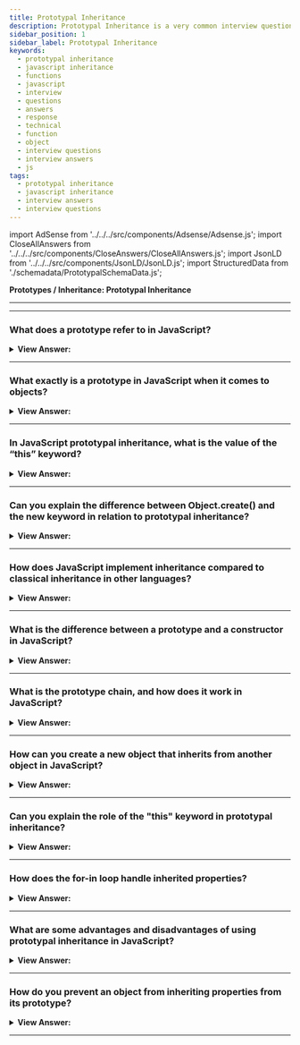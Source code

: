 ```yaml
---
title: Prototypal Inheritance
description: Prototypal Inheritance is a very common interview question. Prototypal Inheritance is a process in which an object inherits properties from another object.
sidebar_position: 1
sidebar_label: Prototypal Inheritance
keywords:
  - prototypal inheritance
  - javascript inheritance
  - functions
  - javascript
  - interview
  - questions
  - answers
  - response
  - technical
  - function
  - object
  - interview questions
  - interview answers
  - js
tags:
  - prototypal inheritance
  - javascript inheritance
  - interview answers
  - interview questions
---
```


import AdSense from '../../../src/components/Adsense/Adsense.js';
import CloseAllAnswers from '../../../src/components/CloseAnswers/CloseAllAnswers.js';
import JsonLD from '../../../src/components/JsonLD/JsonLD.js';
import StructuredData from './schemadata/PrototypalSchemaData.js';

<JsonLD data={StructuredData} />

<head>
  <title>Prototypal Inheritance | JavaScript Frontend Phone Interview</title>
</head>

**Prototypes / Inheritance: Prototypal Inheritance**

---

<AdSense />

---

<CloseAllAnswers />

### What does a prototype refer to in JavaScript?

<details>
  <summary><strong>View Answer:</strong></summary>
  <div>
  <div><strong>Interview Response:</strong> A prototype in JavaScript is an object that other objects inherit properties and methods, enabling code reusability and efficient memory usage.
  </div><br />
  <div><strong>Technical Response:</strong> Objects in JavaScript feature a special hidden property called [[Prototype]] (as defined in the standard), which is either null or refers to another object. We refer to this object as a prototype. JavaScript objects inherit features from one another through the use of prototypes. Objects can have a prototype object, which acts as a template object from which it inherits methods and properties to provide inheritance. JavaScript commonly gets described as a prototype-based language.
  </div><br />
  <div><strong className="codeExample">Code Example:</strong><br /><br />

<strong>Overview:</strong> Historical example using <strong>proto</strong>, which is now deprecated (no longer supported)<br /><br />

  <div></div>

```js
let animal = {
  eats: true,
};
let rabbit = {
  jumps: true,
};

rabbit.__proto__ = animal; // (*) __proto__ deprecated

// we can find both properties in rabbit now:
console.log(rabbit.eats); // true (**)
console.log(rabbit.jumps); // true
```

---

:::note
You should be familiar with the `__proto__` because you may see it in older code.
:::

  </div>
  </div>
</details>

---

### What exactly is a prototype in JavaScript when it comes to objects?

<details>
  <summary><strong>View Answer:</strong></summary>
  <div>
  <div><strong>Interview Response:</strong> A prototype in JavaScript is an object serving as a blueprint for other objects to inherit properties and methods, promoting code reusability and memory efficiency.
</div><br />
  <div><strong>Technical Response:</strong> A prototype is a fixed entity called an object. When you declare a function, it generates a prototype related to it. Furthermore, the prototype object establishes a link to its function, resulting in a circular relationship. This behavior applies to any function. Objects get created in various ways in JavaScript, and the new keyword is one method. We apply an uppercase initial letter to the function name when we declare it if we intend on utilizing the "new" keyword. (a constructor function).
</div><br />
  <div><strong className="codeExample">Code Example:</strong><br /><br />

  <div></div>

```js
// Prototypal Inheritance
function User(name) {
  this.name = name;
  this.isAdmin = false;
}

let user = new User('Jack');

console.log(user.name); // Jack
console.log(user.isAdmin); // false
console.log(user instanceof User); // true
```

  </div>
  </div>
</details>

---

### In JavaScript prototypal inheritance, what is the value of the “this” keyword?

<details>
  <summary><strong>View Answer:</strong></summary>
  <div>
  <div><strong>Interview Response:</strong> In JavaScript prototypal inheritance, the "this" keyword refers to the instance of the object on which a method is called, enabling access to its properties and methods.
</div><br />
  <div><strong className="codeExample">Code Example:</strong><br /><br />

  <div></div>

```js
// animal has methods
let animal = {
  walk() {
    if (!this.isSleeping) {
      console.log(`I am walking`);
    }
    console.log("I'm asleep!");
  },
  sleep() {
    this.isSleeping = true;
  },
};

animal.walk(); // returns 'I am walking'

let rabbit = {
  name: 'White Rabbit',
  __proto__: animal,
};

// modifies rabbit.isSleeping
rabbit.sleep();

console.log(rabbit.isSleeping); // true
console.log(animal.isSleeping); // undefined (no such property)
```

---

:::note
Prototypes do not affect "this", regardless of the method the location in an object or prototype. This structure is always the object before the dot in a method call.
:::

  </div>
  </div>
</details>

---

### Can you explain the difference between Object.create() and the new keyword in relation to prototypal inheritance?

<details>
  <summary><strong>View Answer:</strong></summary>
  <div>
  <div><strong>Interview Response:</strong> `Object.create(proto)` directly sets `proto` as the prototype of a new object, whereas `new Constructor()` creates an object with `Constructor.prototype` as its prototype.
  </div><br />
  <div><strong className="codeExample">Code Example:</strong><br /><br />

  <div></div>

```js
// Using Object.create()
let proto = { name: "Proto" };
let obj = Object.create(proto);
console.log(obj.name); // "Proto"

// Using new keyword
function Constructor() { this.name = "Constructor"; }
let newObj = new Constructor();
console.log(newObj.name); // "Constructor"
```

  </div>
  </div>
</details>

---

### How does JavaScript implement inheritance compared to classical inheritance in other languages?

<details>
  <summary><strong>View Answer:</strong></summary>
  <div>
  <div><strong>Interview Response:</strong> JavaScript implements inheritance through prototypal inheritance, where objects inherit properties and methods directly from other objects. Classical inheritance uses classes to define and inherit behavior.
  </div>
  </div>
</details>

---

### What is the difference between a prototype and a constructor in JavaScript?

<details>
  <summary><strong>View Answer:</strong></summary>
  <div>
  <div><strong>Interview Response:</strong> In JavaScript, a prototype is an object used for inheritance, while a constructor is a function that creates new instances of objects and initializes their properties and methods.
  </div><br />
  <div><strong className="codeExample">Code Example:</strong><br /><br />

  <div></div>

```javascript
// Constructor
function Car(make, model) {
    this.make = make;
    this.model = model;
}

// Create a new object using the Car constructor
let car1 = new Car('Toyota', 'Corolla');
console.log(car1.make);  // Output: Toyota
console.log(car1.model); // Output: Corolla

// Prototype
Car.prototype.getDetails = function() {
    return this.make + ' ' + this.model;
}

// Use the prototype method
console.log(car1.getDetails()); // Output: Toyota Corolla
```

In the above example, `Car` is a constructor function. We use this constructor to create `car1`. We then add a method `getDetails` to `Car.prototype`. Now every object created with `new Car()` will have access to `getDetails`.

  </div>
  </div>
</details>

---

### What is the prototype chain, and how does it work in JavaScript?

<details>
  <summary><strong>View Answer:</strong></summary>
  <div>
  <div><strong>Interview Response:</strong> The prototype chain in JavaScript is a series of linked prototypes from which objects inherit properties and methods. It enables property lookups through parent prototypes until found or undefined.
  </div>
  </div>
</details>

---

### How can you create a new object that inherits from another object in JavaScript?

<details>
  <summary><strong>View Answer:</strong></summary>
  <div>
  <div><strong>Interview Response:</strong> We can create a new object that inherits from another by using Object.create() with the desired object as the prototype or by setting the constructor's prototype.
  </div><br />
  <div><strong className="codeExample">Code Example:</strong><br /><br />

  <div></div>

```js
let decoration = {
  color: 'red',
};

let rose = Object.create(decoration);
console.log(rose.color) // rose color: red
```

  </div>
  </div>
</details>

---

### Can you explain the role of the "this" keyword in prototypal inheritance?

<details>
  <summary><strong>View Answer:</strong></summary>
  <div>
  <div><strong>Interview Response:</strong> In prototypal inheritance, "this" refers to the instance object, allowing access to its properties and methods. It enables sharing and reuse of code across objects in a prototype chain.
  </div>
  </div>
</details>

---

### How does the for-in loop handle inherited properties?

<details>
  <summary><strong>View Answer:</strong></summary>
  <div>
  <div><strong>Interview Response:</strong> The for-in loop iterates over an object's enumerable properties, including inherited ones from its prototype chain. It doesn't differentiate between own and inherited properties, accessing all enumerable keys.
</div><br />
  <div><strong className="codeExample">Code Example:</strong><br /><br />

  <div></div>

```js
let decoration = {
  color: 'red',
};

let circle = Object.create(decoration);
circle.radius = 10;

for (const prop in circle) {
  console.log(prop);
}

// Returns radius, color
```

  </div><br />
  <div><strong className="codeExample">Code Example:</strong> The Old __proto__<br /><br />

  <div></div>

```js
let animal = {
  eats: true,
};

let rabbit = {
  jumps: true,
  __proto__: animal,
};

for (let prop in rabbit) {
  let isOwn = rabbit.hasOwnProperty(prop);

  if (isOwn) {
    console.log(`Our: ${prop}`); // Our: jumps
  } else {
    console.log(`Inherited: ${prop}`); // Inherited: eats
  }
}
```

---

:::warning
The **proto** notation is not recommended in JavaScript because it is deprecated. The proto notation is a way of creating objects that inherit from other objects. However, the proto notation is not as efficient as other methods of creating objects, and it can be difficult to use. Therefore, it is recommended to use other methods of creating objects, such as the constructor function.
:::

  </div>
  </div>
</details>

---

### What are some advantages and disadvantages of using prototypal inheritance in JavaScript?

<details>
  <summary><strong>View Answer:</strong></summary>
  <div>
  <div><strong>Interview Response:</strong> Advantages: flexibility, memory efficiency, easy object creation. Disadvantages: readability issues, inadvertent property/method sharing, and potential performance impact due to longer prototype chains.
  </div>
  </div>
</details>

---

### How do you prevent an object from inheriting properties from its prototype?

<details>
  <summary><strong>View Answer:</strong></summary>
  <div>
  <div><strong>Interview Response:</strong> To prevent inheritance, create an object with null as its prototype using Object.create(null). This results in an object without a prototype, so it won't inherit properties or methods from any prototype chain.
  </div><br />
  <div><strong className="codeExample">Code Example:</strong><br /><br />

  <div></div>

```javascript
let obj = Object.create(null);

// Try to use a method from Object.prototype
console.log(obj.toString); // Output: undefined
```

In the above example, `obj` doesn't have access to `toString` method from `Object.prototype` as it was created with no prototype.

  </div>
  </div>
</details>

---
